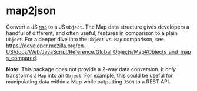 # map2json

Convert a JS [`Map`](https://developer.mozilla.org/en-US/docs/Web/JavaScript/Reference/Global_Objects/Map) to a JS `Object`.
The Map data structure gives developers a handful of different, and often useful, features in comparison to a plain `Object`.
For a deeper dive into the `Object` vs. `Map` comparison, see https://developer.mozilla.org/en-US/docs/Web/JavaScript/Reference/Global_Objects/Map#Objects_and_maps_compared.

**Note:** This package does not provide a 2-way data conversion. It _only_ transforms a `Map` into an `Object`. 
For example, this could be useful for manipulating data within a Map while outputting `JSON` to a REST API.
